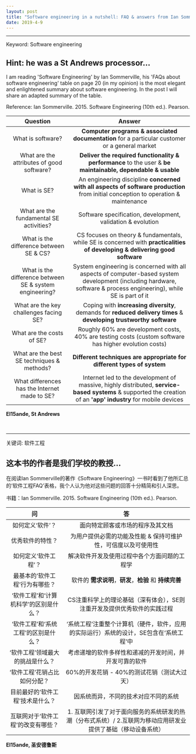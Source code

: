 ```yaml
---
layout: post
title: "Software engineering in a nutshell: FAQ & answers from Ian Sommerville"
date: 2019-4-9
---
```

<hr>
Keyword: Software engineering

## Hint: he was a St Andrews processor...

I am reading 'Software Engineering' by Ian Sommerville, his 'FAQs about software engineering' table on page 20 (in my opinion) is the most elegant and enlightened summary about software engineering. In the post I will share an adapted summary of the table.

Reference: Ian Sommerville. 2015. Software Engineering (10th ed.). Pearson.

Question | Answer
| :---: | :---: |
What is software? | __Computer programs & associated documentation__ for a particular customer or a general market
What are the attributes of good software? | __Deliver the required functionality & performance__ to the user & __be maintainable, dependable & usable__
What is SE? | An engineering discipline __concerned with all aspects of software production__ from initial conception to operation & maintenance
What are the fundamental SE activities? | Software specification, development, validation & evolution
What is the difference between SE & CS? | CS focuses on theory & fundamentals, while SE is concerned with __practicalities of developing & delivering good software__
What is the difference between SE & system engineering? | System engineering is concerned with all aspects of computer-based system development (including hardware, software & process engineering), while SE is part of it
What are the key challenges facing SE? | Coping with __increasing diversity__, demands for __reduced delivery times__ & __developing trustworthy software__
What are the costs of SE? | Roughly 60% are development costs, 40% are testing costs (custom software has higher evolution costs)
What are the best SE techniques & methods? | __Different techniques are appropriate for different types of system__
What differences has the Internet made to SE? | Internet led to the development of massive, highly distributed, __service-based systems__ & supported the creation of an __'app' industry__ for mobile devices

__El15ande, St Andrews__

<br>
<hr>
关键词: 软件工程

## 这本书的作者是我们学校的教授...

在阅读Ian Sommerville的著作《Software Engineering》一书时看到了他所汇总的‘软件工程FAQ’表格，我个人认为他对这些问题的回答十分精简和引人深思。

书籍：Ian Sommerville. 2015. Software Engineering (10th ed.). Pearson.

问 | 答
| :---: | :---: |
如何定义‘软件’？ | 面向特定顾客或市场的程序及其文档
优秀软件的特性？ | 为用户提供必需的功能及性能 & 保持可维护性，可信度以及可使用性
如何定义‘软件工程’？ | 解决软件开发及使用过程中各个方面问题的工程学
最基本的‘软件工程’行为有哪些？ | 软件的 __需求说明__，__研发__，__检验__ 和 __持续完善__
‘软件工程’和‘计算机科学’的区别是什么？ | CS注重科学上的理论基础（深有体会），SE则注重开发及提供优秀软件的实践过程
‘软件工程’和‘系统工程’的区别是什么？ | ‘系统工程’注重整个计算机（硬件，软件，应用的实际运行）系统的设计，SE包含在‘系统工程’中
‘软件工程’领域最大的挑战是什么？ | 考虑递增的软件多样性和递减的开发时间，并开发可靠的软件
‘软件工程’花销占比如何分配？ | 60%的开发花销 - 40%的测试花销（测试大过天）
目前最好的‘软件工程’技术是什么？ | 因系统而异，不同的技术对应不同的系统
互联网对于‘软件工程’的改变有哪些？ | 1. 互联网引发了对于面向服务的系统研发的热潮（分布式系统）/ 2.互联网为移动应用研发业提供了基础（移动设备系统）

__El15ande, 圣安德鲁斯__
